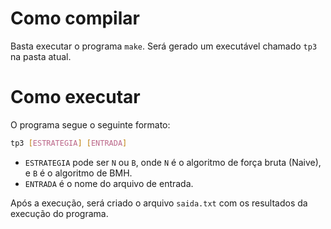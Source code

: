 # Como compilar
Basta executar o programa `make`. Será gerado um executável chamado `tp3` na pasta atual.

# Como executar
O programa segue o seguinte formato:

```sh
tp3 [ESTRATEGIA] [ENTRADA]
```

 - `ESTRATEGIA` pode ser `N` ou `B`, onde `N` é o algoritmo de força bruta (Naive), e `B` é o algoritmo de BMH.
 - `ENTRADA` é o nome do arquivo de entrada.

Após a execução, será criado o arquivo `saida.txt` com os resultados da execução do programa.
